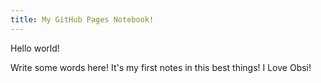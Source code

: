 ```yaml
---
title: My GitHub Pages Notebook!
---
```


Hello world!

Write some words here!
It's my first notes in this best things!
I Love Obsi!
